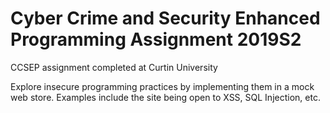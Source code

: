 # Cyber Crime and Security Enhanced Programming Assignment 2019S2

CCSEP assignment completed at Curtin University 

Explore insecure programming practices by implementing them in a mock web store. Examples include the site being open to XSS, SQL Injection, etc. 